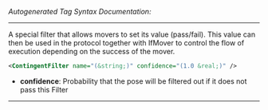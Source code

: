 _Autogenerated Tag Syntax Documentation:_

---
A special filter that allows movers to set its value (pass/fail). This value can then be used in the protocol together with IfMover to control the flow of execution depending on the success of the mover.

```xml
<ContingentFilter name="(&string;)" confidence="(1.0 &real;)" />
```

-   **confidence**: Probability that the pose will be filtered out if it does not pass this Filter

---
